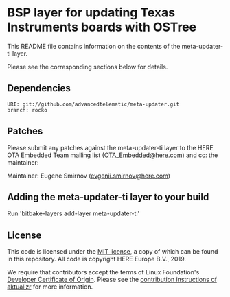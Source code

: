 # BSP layer for updating Texas Instruments boards with OSTree

This README file contains information on the contents of the meta-updater-ti layer.

Please see the corresponding sections below for details.

## Dependencies

~~~~
URI: git://github.com/advancedtelematic/meta-updater.git
branch: rocko
~~~~

## Patches

Please submit any patches against the meta-updater-ti layer to the HERE OTA Embedded Team mailing list (OTA_Embedded@here.com)
and cc: the maintainer:

Maintainer: Eugene Smirnov (evgenii.smirnov@here.com)

## Adding the meta-updater-ti layer to your build

Run 'bitbake-layers add-layer meta-updater-ti'

## License

This code is licensed under the [MIT license](COPYING.MIT), a copy of which can be found in this repository. All code is copyright HERE Europe B.V., 2019.

We require that contributors accept the terms of Linux Foundation's [Developer Certificate of Origin](https://developercertificate.org/). Please see the [contribution instructions of aktualizr](https://github.com/advancedtelematic/aktualizr/blob/master/CONTRIBUTING.md) for more information.
